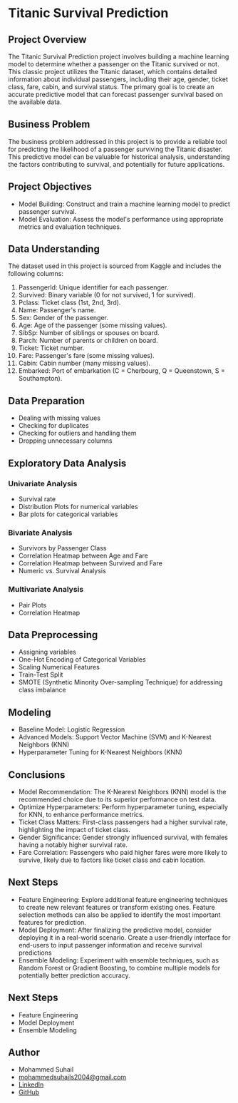 # **Titanic Survival Prediction**

## **Project Overview**

The Titanic Survival Prediction project involves building a machine learning model to determine whether a passenger on the Titanic survived or not. This classic project utilizes the Titanic dataset, which contains detailed information about individual passengers, including their age, gender, ticket class, fare, cabin, and survival status. The primary goal is to create an accurate predictive model that can forecast passenger survival based on the available data.

## **Business Problem**

The business problem addressed in this project is to provide a reliable tool for predicting the likelihood of a passenger surviving the Titanic disaster. This predictive model can be valuable for historical analysis, understanding the factors contributing to survival, and potentially for future applications.

## **Project Objectives**

* Model Building: Construct and train a machine learning model to predict passenger survival.
* Model Evaluation: Assess the model's performance using appropriate metrics and evaluation techniques.

## **Data Understanding**

The dataset used in this project is sourced from Kaggle and includes the following columns:

1. PassengerId: Unique identifier for each passenger.
2. Survived: Binary variable (0 for not survived, 1 for survived).
3. Pclass: Ticket class (1st, 2nd, 3rd).
4. Name: Passenger's name.
5. Sex: Gender of the passenger.
6. Age: Age of the passenger (some missing values).
7. SibSp: Number of siblings or spouses on board.
8. Parch: Number of parents or children on board.
9. Ticket: Ticket number.
10. Fare: Passenger's fare (some missing values).
11. Cabin: Cabin number (many missing values).
12. Embarked: Port of embarkation (C = Cherbourg, Q = Queenstown, S = Southampton).

## **Data Preparation**

- Dealing with missing values
- Checking for duplicates
- Checking for outliers and handling them
- Dropping unnecessary columns

## **Exploratory Data Analysis**

### Univariate Analysis

- Survival rate
- Distribution Plots for numerical variables
- Bar plots for categorical variables

### Bivariate Analysis

- Survivors by Passenger Class
- Correlation Heatmap between Age and Fare
- Correlation Heatmap between Survived and Fare
- Numeric vs. Survival Analysis

### Multivariate Analysis

- Pair Plots
- Correlation Heatmap

## **Data Preprocessing**

- Assigning variables
- One-Hot Encoding of Categorical Variables
- Scaling Numerical Features
- Train-Test Split
- SMOTE (Synthetic Minority Over-sampling Technique) for addressing class imbalance

## **Modeling**

- Baseline Model: Logistic Regression
- Advanced Models: Support Vector Machine (SVM) and K-Nearest Neighbors (KNN)
- Hyperparameter Tuning for K-Nearest Neighbors (KNN)

## **Conclusions**
* Model Recommendation: The K-Nearest Neighbors (KNN) model is the recommended choice due to its superior performance on test data.
* Optimize Hyperparameters: Perform hyperparameter tuning, especially for KNN, to enhance performance metrics.
* Ticket Class Matters: First-class passengers had a higher survival rate, highlighting the impact of ticket class.
* Gender Significance: Gender strongly influenced survival, with females having a notably higher survival rate.
* Fare Correlation: Passengers who paid higher fares were more likely to survive, likely due to factors like ticket class and cabin location.


## **Next Steps**
* Feature Engineering: Explore additional feature engineering techniques to create new relevant features or transform existing ones. Feature selection methods can also be applied to identify the most important features for prediction.
* Model Deployment: After finalizing the predictive model, consider deploying it in a real-world scenario. Create a user-friendly interface for end-users to input passenger information and receive survival predictions
* Ensemble Modeling: Experiment with ensemble techniques, such as Random Forest or Gradient Boosting, to combine multiple models for potentially better prediction accuracy.

## **Next Steps**
* Feature Engineering
* Model Deployment
* Ensemble Modeling

## **Author**
- Mohammed Suhail
- mohammedsuhails2004@gmail.com
- [LinkedIn](https://www.linkedin.com/in/mohammed-suhail-s-273492281)
- [GitHub](https://github.com/Suhail786444)

